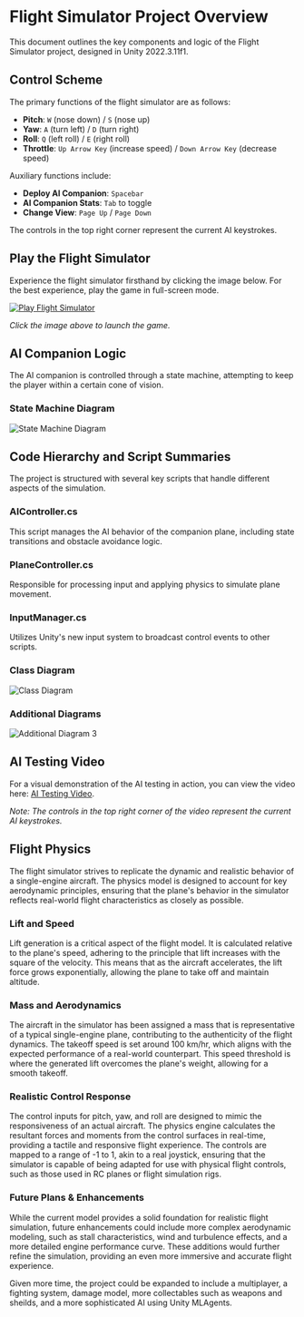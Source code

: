 # Flight Simulator Project Overview

This document outlines the key components and logic of the Flight Simulator project, designed in Unity 2022.3.11f1.

## Control Scheme

The primary functions of the flight simulator are as follows:

- **Pitch**: `W` (nose down) / `S` (nose up)
- **Yaw**: `A` (turn left) / `D` (turn right)
- **Roll**: `Q` (left roll) / `E` (right roll)
- **Throttle**: `Up Arrow Key` (increase speed) / `Down Arrow Key` (decrease speed)

Auxiliary functions include:

- **Deploy AI Companion**: `Spacebar`
- **AI Companion Stats**: `Tab` to toggle
- **Change View**: `Page Up` / `Page Down`

The controls in the top right corner represent the current AI keystrokes.

## Play the Flight Simulator

Experience the flight simulator firsthand by clicking the image below. For the best experience, play the game in full-screen mode.

[![Play Flight Simulator](/Images/VideoScreenshot.png)](https://cperos-xr.github.io/FlightDemoGame/)

*Click the image above to launch the game.*

## AI Companion Logic

The AI companion is controlled through a state machine, attempting to keep the player within a certain cone of vision.

### State Machine Diagram

![State Machine Diagram](/Images/chart2.svg)

## Code Hierarchy and Script Summaries

The project is structured with several key scripts that handle different aspects of the simulation.

### AIController.cs

This script manages the AI behavior of the companion plane, including state transitions and obstacle avoidance logic.

### PlaneController.cs

Responsible for processing input and applying physics to simulate plane movement.

### InputManager.cs

Utilizes Unity's new input system to broadcast control events to other scripts.

### Class Diagram

![Class Diagram](/Images/chart1.svg)

### Additional Diagrams

![Additional Diagram 3](/Images/chart3.svg)


## AI Testing Video

For a visual demonstration of the AI testing in action, you can view the video here: [AI Testing Video](https://drive.google.com/file/d/1ozDzZCjxI1wwPa8Fw20fWct373e4KGEM/view?usp=sharing).

*Note: The controls in the top right corner of the video represent the current AI keystrokes.*


## Flight Physics

The flight simulator strives to replicate the dynamic and realistic behavior of a single-engine aircraft. The physics model is designed to account for key aerodynamic principles, ensuring that the plane's behavior in the simulator reflects real-world flight characteristics as closely as possible.

### Lift and Speed

Lift generation is a critical aspect of the flight model. It is calculated relative to the plane's speed, adhering to the principle that lift increases with the square of the velocity. This means that as the aircraft accelerates, the lift force grows exponentially, allowing the plane to take off and maintain altitude.

### Mass and Aerodynamics

The aircraft in the simulator has been assigned a mass that is representative of a typical single-engine plane, contributing to the authenticity of the flight dynamics. The takeoff speed is set around 100 km/hr, which aligns with the expected performance of a real-world counterpart. This speed threshold is where the generated lift overcomes the plane's weight, allowing for a smooth takeoff.

### Realistic Control Response

The control inputs for pitch, yaw, and roll are designed to mimic the responsiveness of an actual aircraft. The physics engine calculates the resultant forces and moments from the control surfaces in real-time, providing a tactile and responsive flight experience. The controls are mapped to a range of -1 to 1, akin to a real joystick, ensuring that the simulator is capable of being adapted for use with physical flight controls, such as those used in RC planes or flight simulation rigs.

### Future Plans & Enhancements

While the current model provides a solid foundation for realistic flight simulation, future enhancements could include more complex aerodynamic modeling, such as stall characteristics, wind and turbulence effects, and a more detailed engine performance curve. These additions would further refine the simulation, providing an even more immersive and accurate flight experience.

Given more time, the project could be expanded to include a multiplayer, a fighting system, damage model, more collectables such as weapons and sheilds, and a more sophisticated AI using Unity MLAgents.
